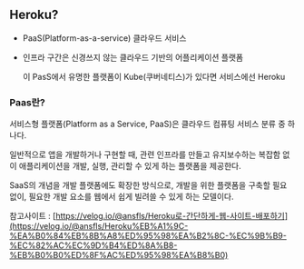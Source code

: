 ## Heroku?

- PaaS(Platform-as-a-service) 클라우드 서비스
- 인프라 구간은 신경쓰지 않는 클라우드 기반의 어플리케이션 플랫폼
    
    이 PasS에서 유명한 플랫폼이 Kube(쿠버네티스)가 있다면 서비스에선 Heroku
    

### Paas란?

서비스형 플랫폼(Platform as a Service, PaaS)은 클라우드 컴퓨팅 서비스 분류 중 하나다. 

일반적으로 앱을 개발하거나 구현할 때, 관련 인프라를 만들고 유지보수하는 복잡함 없이 애플리케이션을 개발, 실행, 관리할 수 있게 하는 플랫폼을 제공한다.

SaaS의 개념을 개발 플랫폼에도 확장한 방식으로, 개발을 위한 플랫폼을 구축할 필요 없이, 필요한 개발 요소를 웹에서 쉽게 빌려쓸 수 있게 하는 모델이다.

참고사이트 : [https://velog.io/@ansfls/Heroku로-간단하게-웹-사이트-배포하기](https://velog.io/@ansfls/Heroku%EB%A1%9C-%EA%B0%84%EB%8B%A8%ED%95%98%EA%B2%8C-%EC%9B%B9-%EC%82%AC%EC%9D%B4%ED%8A%B8-%EB%B0%B0%ED%8F%AC%ED%95%98%EA%B8%B0)
